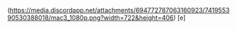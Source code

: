 (https://media.discordapp.net/attachments/694772787063160923/741955390530388018/mac3_1080p.png?width=722&height=406) [e]
